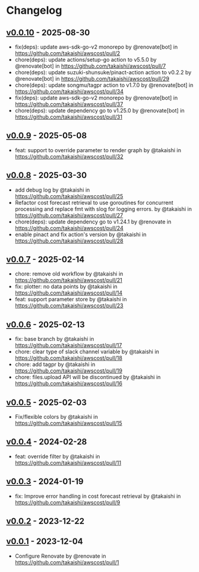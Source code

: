 # Changelog

## [v0.0.10](https://github.com/takaishi/awscost/compare/v0.0.9...v0.0.10) - 2025-08-30
- fix(deps): update aws-sdk-go-v2 monorepo by @renovate[bot] in https://github.com/takaishi/awscost/pull/2
- chore(deps): update actions/setup-go action to v5.5.0 by @renovate[bot] in https://github.com/takaishi/awscost/pull/7
- chore(deps): update suzuki-shunsuke/pinact-action action to v0.2.2 by @renovate[bot] in https://github.com/takaishi/awscost/pull/29
- chore(deps): update songmu/tagpr action to v1.7.0 by @renovate[bot] in https://github.com/takaishi/awscost/pull/34
- fix(deps): update aws-sdk-go-v2 monorepo by @renovate[bot] in https://github.com/takaishi/awscost/pull/37
- chore(deps): update dependency go to v1.25.0 by @renovate[bot] in https://github.com/takaishi/awscost/pull/31

## [v0.0.9](https://github.com/takaishi/awscost/compare/v0.0.8...v0.0.9) - 2025-05-08
- feat: support to override parameter to render graph by @takaishi in https://github.com/takaishi/awscost/pull/32

## [v0.0.8](https://github.com/takaishi/awscost/compare/v0.0.7...v0.0.8) - 2025-03-30
- add debug log by @takaishi in https://github.com/takaishi/awscost/pull/25
- Refactor cost forecast retrieval to use goroutines for concurrent processing and replace fmt with slog for logging errors. by @takaishi in https://github.com/takaishi/awscost/pull/27
- chore(deps): update dependency go to v1.24.1 by @renovate in https://github.com/takaishi/awscost/pull/24
- enable pinact and fix action's version by @takaishi in https://github.com/takaishi/awscost/pull/28

## [v0.0.7](https://github.com/takaishi/awscost/compare/v0.0.6...v0.0.7) - 2025-02-14
- chore: remove old workflow by @takaishi in https://github.com/takaishi/awscost/pull/21
- fix: plotter: no data points by @takaishi in https://github.com/takaishi/awscost/pull/14
- feat: support parameter store by @takaishi in https://github.com/takaishi/awscost/pull/23

## [v0.0.6](https://github.com/takaishi/awscost/compare/v0.0.5...v0.0.6) - 2025-02-13
- fix: base branch by @takaishi in https://github.com/takaishi/awscost/pull/17
- chore: clear type of slack channel variable by @takaishi in https://github.com/takaishi/awscost/pull/18
- chore: add tagpr by @takaishi in https://github.com/takaishi/awscost/pull/19
- chore: files.upload API will be discontinued by @takaishi in https://github.com/takaishi/awscost/pull/16

## [v0.0.5](https://github.com/takaishi/awscost/compare/v0.0.4...v0.0.5) - 2025-02-03
- Fix/flexible colors by @takaishi in https://github.com/takaishi/awscost/pull/15

## [v0.0.4](https://github.com/takaishi/awscost/compare/v0.0.3...v0.0.4) - 2024-02-28
- feat: override filter by @takaishi in https://github.com/takaishi/awscost/pull/11

## [v0.0.3](https://github.com/takaishi/awscost/compare/v0.0.2...v0.0.3) - 2024-01-19
- fix: Improve error handling in cost forecast retrieval by @takaishi in https://github.com/takaishi/awscost/pull/9

## [v0.0.2](https://github.com/takaishi/awscost/compare/v0.0.1...v0.0.2) - 2023-12-22

## [v0.0.1](https://github.com/takaishi/awscost/commits/v0.0.1) - 2023-12-04
- Configure Renovate by @renovate in https://github.com/takaishi/awscost/pull/1
